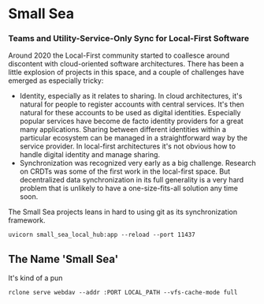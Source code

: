 # Small Sea

### Teams and Utility-Service-Only Sync for Local-First Software

Around 2020 the Local-First community started to coallesce around discontent with cloud-oriented software architectures.
There has been a little explosion of projects in this space, and a couple of challenges have emerged as especially tricky:

- Identity, especially as it relates to sharing.
  In cloud architectures, it's natural for people to register accounts with central services.
  It's then natural for these accounts to be used as digital identities.
  Especially popular services have become de facto identity providers for a great many applications.
  Sharing between different identities within a particular ecosystem can be managed in a straightforward way by the service provider.
  In local-first architectures it's not obvious how to handle digital identity and manage sharing.
- Synchronization was recognized very early as a big challenge.
  Research on CRDTs was some of the first work in the local-first space.
  But decentralized data synchronization in its full generality is a very hard problem that is unlikely to have a one-size-fits-all solution any time soon.
  
The Small Sea projects leans in hard to using git as its synchronization framework.

`uvicorn small_sea_local_hub:app --reload --port 11437`

## The Name 'Small Sea'

It's kind of a pun

`rclone serve webdav --addr :PORT LOCAL_PATH --vfs-cache-mode full`